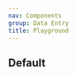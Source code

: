 ```yaml
---
nav: Components
group: Data Entry
title: Playground
---
```


## Default

<code src="./demos/index.tsx" nopadding iframe></code>
